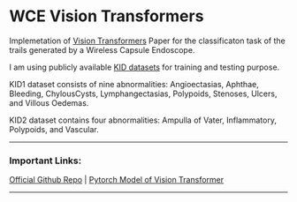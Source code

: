 # WCE Vision Transformers

Implemetation of [Vision Transformers](https://arxiv.org/abs/2010.11929) Paper for the classificaton task of the trails generated by a Wireless Capsule Endoscope.

I am using publicly available [KID datasets](https://mdss.uth.gr/datasets/endoscopy/kid/) for training and testing purpose.  

KID1 dataset consists of nine abnormalities: Angioectasias, Aphthae, Bleeding, ChylousCysts, Lymphangectasias, Polypoids, Stenoses, Ulcers, and Villous Oedemas. 

KID2 dataset contains four abnormalities: Ampulla of Vater, Inflammatory, Polypoids, and Vascular. 



---
### Important Links:

[Official Github Repo](https://github.com/google-research/vision_transformer)
|
[Pytorch Model of Vision Transformer](https://github.com/rwightman/pytorch-image-models/tree/master/timm/models)

---
